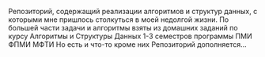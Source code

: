 Репозиторий, содержащий реализации алгоритмов и структур данных, с которыми мне пришлось столкуться в моей недолгой жизни.
По большей части задачи и алгоритмы взяты из домашних заданий по курсу Алгоритмы и Структуры Данных 1-3 семестров программы ПМИ ФПМИ МФТИ
Но есть и что-то кроме них
Репозиторий дополняется...
